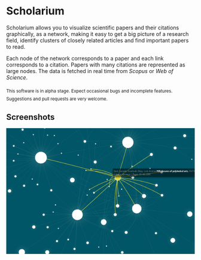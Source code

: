 # Scholarium

Scholarium allows you to visualize scientific papers and their citations
graphically, as a network, making it easy to get a big picture of a research
field, identify clusters of closely related articles and find important papers
to read.

Each node of the network corresponds to a paper and each link corresponds to a
citation. Papers with many citations are represented as large nodes. The data
is fetched in real time from *Scopus* or *Web of Science*.

<sub>This software is in alpha stage. Expect occasional bugs and incomplete features. Suggestions and pull requests are very welcome.</sub>

## Screenshots

[![Main screen][screen1th]][screen1]

[screen1]: https://github.com/isoron/scholarium/raw/master/screenshots/scholarium.png
[screen1th]: screenshots/scholarium.thumb.png
